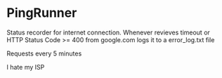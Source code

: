 # PingRunner
Status recorder for internet connection. Whenever revieves timeout or HTTP Status Code >= 400 from google.com logs it to a error_log.txt file

Requests every 5 minutes

I hate my ISP
